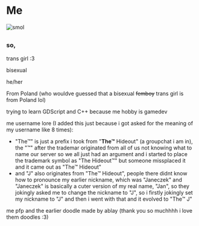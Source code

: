 # Me

![smol](https://github.com/slodkipiesio/slodkipiesio/assets/95749943/a0565c75-417e-4fed-a35b-03d36d05b7d6)
##
### so,

trans girl :3

bisexual

he/her

From Poland (who wouldve guessed that a bisexual ~~femboy~~ trans girl is from Poland lol)

trying to learn GDScript and C++ because me hobby is gamedev


me username lore (I added this just because i got asked for the meaning of my username like 8 times): 
- "The™️" is just a prefix i took from "**The™️** Hideout" (a groupchat i am in),
the "™️" after the trademar originated from all of us not knowing what to name our server so we all just had an argument
and i started to place the trademark symbol as "The Hideout™️" but someone missplaced it and it came out as "The™️ Hideout"
- and "J" also originates from "The™️ Hideout", people there didnt know how to pronounce my earlier nickname,
which was "Janeczek" and "Janeczek" is basically a cuter version of my real name, "Jan", so they jokingly asked me to change the nickname to "J",
so i firstly jokingly set my nickname to "J" and then i went with that and it evolved to "The™️ J"


me pfp and the earlier doodle made by ablay (thank you so muchhhh i love them doodles :3)
